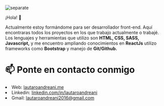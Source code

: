 ![separate](https://user-images.githubusercontent.com/79154442/127740361-888d74c6-a163-41ec-9fac-51f38e64822d.jpg)

¡Hola! 👋

Actualmente estoy formándome para ser desarrollador front-end. Aquí encontraras todos los proyectos en los que trabajo actualmente o trabajé.
Los lenguajes y herramientas que utilizo son <strong>HTML, CSS, SASS, Javascript,</strong> y me encuentro ampliando conocimientos en <strong>ReactJs</strong> utilizo frameworks como <strong>Bootstrap</strong> y manejo de <strong>Git/Github.</strong>

# 📫 Ponte en contacto conmigo

<li>Web: <a href="lautaandreani.github.io/Portfolioweb/">lautaroandreani.me</a></li>
<li>Linkedin: <a href="linkedin.com/in/lautaroandreani">linkedin.com/in/lautaroandreani</a></li>
<li>Gmail: <a href="mailto:lautaroandreani2016@gmail.com">lautaroandreani2016@gmail.com</a></li>

